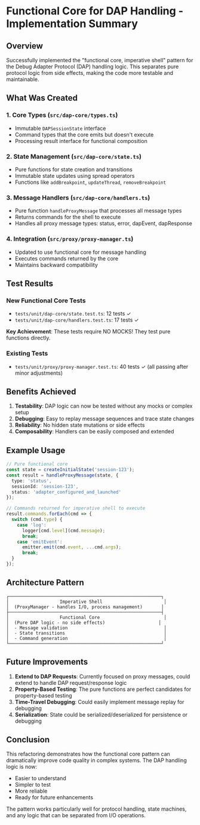 # Functional Core for DAP Handling - Implementation Summary

## Overview

Successfully implemented the "functional core, imperative shell" pattern for the Debug Adapter Protocol (DAP) handling logic. This separates pure protocol logic from side effects, making the code more testable and maintainable.

## What Was Created

### 1. Core Types (`src/dap-core/types.ts`)
- Immutable `DAPSessionState` interface
- Command types that the core emits but doesn't execute
- Processing result interface for functional composition

### 2. State Management (`src/dap-core/state.ts`)
- Pure functions for state creation and transitions
- Immutable state updates using spread operators
- Functions like `addBreakpoint`, `updateThread`, `removeBreakpoint`

### 3. Message Handlers (`src/dap-core/handlers.ts`)
- Pure function `handleProxyMessage` that processes all message types
- Returns commands for the shell to execute
- Handles all proxy message types: status, error, dapEvent, dapResponse

### 4. Integration (`src/proxy/proxy-manager.ts`)
- Updated to use functional core for message handling
- Executes commands returned by the core
- Maintains backward compatibility

## Test Results

### New Functional Core Tests
- `tests/unit/dap-core/state.test.ts`: 12 tests ✓
- `tests/unit/dap-core/handlers.test.ts`: 17 tests ✓

**Key Achievement**: These tests require NO MOCKS! They test pure functions directly.

### Existing Tests
- `tests/unit/proxy/proxy-manager.test.ts`: 40 tests ✓ (all passing after minor adjustments)

## Benefits Achieved

1. **Testability**: DAP logic can now be tested without any mocks or complex setup
2. **Debugging**: Easy to replay message sequences and trace state changes
3. **Reliability**: No hidden state mutations or side effects
4. **Composability**: Handlers can be easily composed and extended

## Example Usage

```typescript
// Pure functional core
const state = createInitialState('session-123');
const result = handleProxyMessage(state, {
  type: 'status',
  sessionId: 'session-123',
  status: 'adapter_configured_and_launched'
});

// Commands returned for imperative shell to execute
result.commands.forEach(cmd => {
  switch (cmd.type) {
    case 'log':
      logger[cmd.level](cmd.message);
      break;
    case 'emitEvent':
      emitter.emit(cmd.event, ...cmd.args);
      break;
  }
});
```

## Architecture Pattern

```
┌─────────────────────────────────────────────────────────┐
│                   Imperative Shell                       │
│  (ProxyManager - handles I/O, process management)       │
├─────────────────────────────────────────────────────────┤
│                   Functional Core                        │
│  (Pure DAP logic - no side effects)                    │
│  - Message validation                                    │
│  - State transitions                                     │
│  - Command generation                                    │
└─────────────────────────────────────────────────────────┘
```

## Future Improvements

1. **Extend to DAP Requests**: Currently focused on proxy messages, could extend to handle DAP request/response logic
2. **Property-Based Testing**: The pure functions are perfect candidates for property-based testing
3. **Time-Travel Debugging**: Could easily implement message replay for debugging
4. **Serialization**: State could be serialized/deserialized for persistence or debugging

## Conclusion

This refactoring demonstrates how the functional core pattern can dramatically improve code quality in complex systems. The DAP handling logic is now:
- Easier to understand
- Simpler to test
- More reliable
- Ready for future enhancements

The pattern works particularly well for protocol handling, state machines, and any logic that can be separated from I/O operations.
